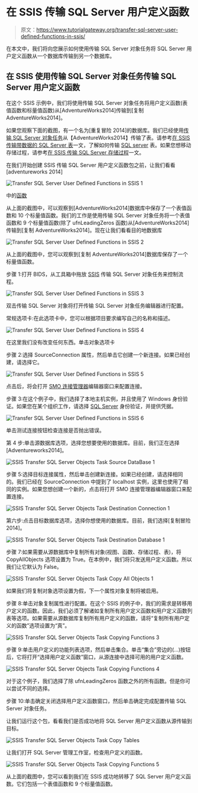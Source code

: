 # 在 SSIS 传输 SQL Server 用户定义函数

> 原文：<https://www.tutorialgateway.org/transfer-sql-server-user-defined-functions-in-ssis/>

在本文中，我们将向您展示如何使用传输 SQL Server 对象任务将 SQL Server 用户定义函数从一个数据库传输到另一个数据库。

## 在 SSIS 使用传输 SQL Server 对象任务传输 SQL Server 用户定义函数

在这个 SSIS 示例中，我们将使用传输 SQL Server 对象任务将用户定义函数(表值函数和标量值函数)从[AdventureWorks2014]传输到[复制 AdventureWorks2014]。

如果您观察下面的截图，有一个名为[重复冒险 2014]的数据库。我们已经使用[传输 SQL Server 对象任务](https://www.tutorialgateway.org/transfer-sql-server-objects-task-in-ssis/)从【AdventureWorks2014】传输了表。请参考[在 SSIS 传输带数据的 SQL Server 表](https://www.tutorialgateway.org/transfer-sql-server-tables-with-data-in-ssis/)一文，了解如何传输 [SQL server](https://www.tutorialgateway.org/sql/) 表。如果您想移动存储过程，请参考[在 SSIS 传输 SQL Server 存储过程](https://www.tutorialgateway.org/transfer-sql-server-stored-procedures-in-ssis/)一文。

在我们开始创建 SSIS 传输 SQL Server 用户定义函数包之前，让我们看看[adventureworks 2014]

![Transfer SQL Server User Defined Functions in SSIS 1](img/21fdee49c8ddcb2872527303e6222016.png)

中的[函数](https://www.tutorialgateway.org/user-defined-functions-in-sql/)

从上面的截图中，可以观察到[AdventureWorks2014]数据库中保存了一个表值函数和 10 个标量值函数。我们的工作是使用传输 SQL Server 对象任务将一个表值函数和 9 个标量值函数(除了 ufnLeadingZeros 函数)从[AdventureWorks2014]传输到[复制 AdventureWorks2014]。现在让我们看看目的地数据库

![Transfer SQL Server User Defined Functions in SSIS 2](img/fbf9acf76bc572cb74f872a29ee06ae7.png)

从上面的截图中，您可以观察到[复制 AdventureWorks2014]数据库保存了一个标量值函数。

步骤 1:打开 BIDS，从工具箱中拖放 [SSIS](https://www.tutorialgateway.org/ssis/) 传输 SQL Server 对象任务来控制流程。

![Transfer SQL Server User Defined Functions in SSIS 3](img/fd381cee1d4261b6f9633a3586b10b7d.png)

双击传输 SQL Server 对象将打开传输 SQL Server 对象任务编辑器进行配置。

常规选项卡:在此选项卡中，您可以根据项目要求编写自己的名称和描述。

![Transfer SQL Server User Defined Functions in SSIS 4](img/ddc1ccee71bdb20644263cca74b1dcc3.png)

在这里我们没有改变任何东西。单击对象选项卡

步骤 2:选择 SourceConnection 属性，然后单击它创建一个新连接。如果已经创建，请选择它。

![Transfer SQL Server User Defined Functions in SSIS 5](img/b355972ac432693b9a8219545a4a4058.png)

点击<new connection="">后，将会打开 [SMO 连接管理器](https://www.tutorialgateway.org/smo-connection-manager-in-ssis/)编辑器窗口来配置连接。</new>

步骤 3:在这个例子中，我们选择了本地主机实例，并且使用了 Windows 身份验证。如果您在某个组织工作，请选择 [SQL Server](https://www.tutorialgateway.org/sql/) 身份验证，并提供凭据。

![Transfer SQL Server User Defined Functions in SSIS 6](img/f998088776d752f49030c9ac638f31a5.png)

单击测试连接按钮检查连接是否抛出错误。

第 4 步:单击源数据库选项，选择您想要使用的数据库。目前，我们正在选择[Adventureworks2014]。

![SSIS Transfer SQL Server Objects Task Source DataBase 1](img/3309e08f1487161d1d8921bcbde51f18.png)

步骤 5:选择目标连接属性，然后单击创建新连接。如果已经创建，请选择相同的。我们已经在 SourceConnection 中提到了 localhost 实例，这里也使用了相同的实例。如果您想创建一个新的，点击将打开 SMO 连接管理器编辑器窗口来配置连接。

![SSIS Transfer SQL Server Objects Task Destination Connection 1](img/ff81462bcae36ad08ef5a40ea5366350.png)

第六步:点击目标数据库选项，选择你想使用的数据库。目前，我们选择[复制冒险 2014]。

![SSIS Transfer SQL Server Objects Task Destination Database 1](img/87d5dac4edadb9c9562c3dce240ac56a.png)

步骤 7:如果需要从源数据库中复制所有对象(视图、函数、存储过程、表)，将 CopyAllObjects 选项设置为 True。在本例中，我们将只发送用户定义函数。所以我们让它默认为 False。

![SSIS Transfer SQL Server Objects Task Copy All Objects 1](img/db963f92334129c36a616bf6b269c36e.png)

如果我们将复制对象选项设置为假，下一个属性对象复制将被启用。

步骤 8:单击对象复制属性进行配置。在这个 SSIS 的例子中，我们的需求是转移用户定义的函数。因此，我们必须了解诸如复制所有用户定义函数和用户定义函数列表等选项。如果需要从源数据库复制所有用户定义的函数，请将“复制所有用户定义的函数”选项设置为“真”。

![SSIS Transfer SQL Server Objects Task Copying Functions 3](img/36f073a231741ca92df43df995cd673f.png)

步骤 9:单击用户定义的功能列表选项，然后单击集合。单击“集合”旁边的(…)按钮后，它将打开“选择用户定义函数”窗口，从源连接中选择可用的用户定义函数。

![SSIS Transfer SQL Server Objects Task Copying Functions 4](img/7604179b426e3275e173b140d514cc12.png)

对于这个例子，我们选择了除 ufnLeadingZeros 函数之外的所有函数。但是你可以尝试不同的选择。

步骤 10:单击确定关闭选择用户定义函数窗口，然后单击确定完成配置传输 SQL Server 对象任务。

让我们运行这个包，看看我们是否成功地将 SQL Server 用户定义函数从源传输到目标。

![SSIS Transfer SQL Server Objects Task Copy Tables](img/690f9af0d517a027cb1a5c440b2f8057.png)

让我们打开 SQL Server 管理工作室，检查用户定义的函数。

![SSIS Transfer SQL Server Objects Task Copying Functions 5](img/97f86dc309afb546754c4b7041db1509.png)

从上面的截图中，您可以看到我们在 SSIS 成功地转移了 SQL Server 用户定义函数。它们包括一个表值函数和 9 个标量值函数。